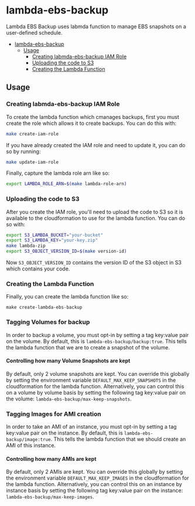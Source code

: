 # lambda-ebs-backup

Lambda EBS Backup uses labmda function to manage EBS snapshots on a user-defined schedule.

<!-- TOC depthFrom:1 depthTo:6 withLinks:1 updateOnSave:1 orderedList:0 -->

- [lambda-ebs-backup](#lambda-ebs-backup)
	- [Usage](#usage)
		- [Creating labmda-ebs-backup IAM Role](#creating-labmda-ebs-backup-iam-role)
		- [Uploading the code to S3](#uploading-the-code-to-s3)
		- [Creating the Lambda Function](#creating-the-lambda-function)

<!-- /TOC -->

## Usage

### Creating labmda-ebs-backup IAM Role

To create the lambda function which cmanages backups, first you must
create the role which allows it to create backups. You can do this with:

```sh
make create-iam-role
```

If you have already created the IAM role and need to update it, you
can do so by running:

```sh
make update-iam-role
```

Finally, capture the lambda role arn like so:

```sh
export LAMBDA_ROLE_ARN=$(make lambda-role-arn)
```

### Uploading the code to S3

After you create the IAM role, you'll need to upload the code to S3 so it is
available to the cloudformation to use for the lambda function. You can do so
with:

```sh
export S3_LAMBDA_BUCKET="your-bucket"
export S3_LAMBDA_KEY="your-key.zip"
make lambda-zip
export S3_OBJECT_VERSION_ID=$(make version-id)
```

Now `S3_OBJECT_VERSION_ID` contains the version ID of the S3 object in S3
which contains your code.

### Creating the Lambda Function

Finally, you can create the lambda function like so:

```
make create-lambda-ebs-backup
```

### Tagging Volumes for backup

In order to backup a volume, you must opt-in by setting a tag key:value pair on
the volume. By default, this is `lambda-ebs-backup/backup:true`. This tells the
lambda function that we are to create a snapshot of the volume.


#### Controlling how many Volume Snapshots are kept

By default, only 2 volume snapshots are kept. You can override this globally
by setting the environment variable `DEFAULT_MAX_KEEP_SNAPSHOTS` in the
cloudformation for the lambda function. Alternatively, you can control this on
a volume by volume basis by setting the following tag key:value pair on the
volume: `lambda-ebs-backup/max-keep-snapshots`.

### Tagging Images for AMI creation

In order to take an AMI of an instance, you must opt-in by setting a tag
key:value pair on the instance. By default, this is
`lambda-ebs-backup/image:true`. This tells the lambda function that we should
create an AMI of this instance.

#### Controlling how many AMIs are kept

By default, only 2 AMIs are kept. You can override this globally
by setting the environment variable `DEFAULT_MAX_KEEP_IMAGES` in the
cloudformation for the lambda function. Alternatively, you can control this on
an instance by instance basis by setting the following tag key:value pair on the
instance: `lambda-ebs-backup/max-keep-images`.
